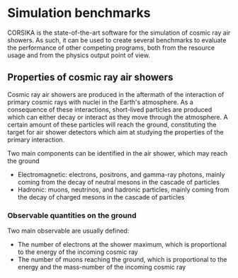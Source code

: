 # Simulation benchmarks

CORSIKA is the state-of-the-art software for the simulation of cosmic ray air showers. As such, it can be used to create several benchmarks to evaluate the performance of other competing programs, both from the resource usage and from the physics output point of view.

## Properties of cosmic ray air showers

Cosmic ray air showers are produced in the aftermath of the interaction of primary cosmic rays with nuclei in the Earth's atmosphere. As a consequence of these interactions, short-lived particles are produced which can either decay or interact as they move through the atmosphere. A certain amount of these particles will reach the ground, constituting the target for air shower detectors which aim at studying the properties of the primary interaction.

Two main components can be identified in the air shower, which may reach the ground

- Electromagnetic: electrons, positrons, and gamma-ray photons, mainly coming from the decay of neutral mesons in the cascade of particles
- Hadronic: muons, neutrinos, and hadronic particles, mainly coming from the decay of charged mesons in the cascade of particles

### Observable quantities on the ground

Two main observable are usually defined:

- The number of electrons at the shower maximum, which is proportional to the energy of the incoming cosmic ray
- The number of muons reaching the ground, which is proportional to the energy and the mass-number of the incoming cosmic ray





